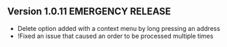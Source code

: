 ## Version 1.0.11 EMERGENCY RELEASE
- Delete option added with a context menu by long pressing an address
- !Fixed an issue that caused an order to be processed multiple times
